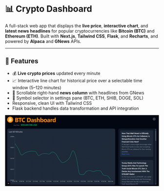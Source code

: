 # 📊 Crypto Dashboard

A full-stack web app that displays the **live price**, **interactive chart**, and **latest news headlines** for popular cryptocurrencies like **Bitcoin (BTC)** and **Ethereum (ETH)**. Built with **Next.js**, **Tailwind CSS**, **Flask**, and **Recharts**, and powered by **Alpaca** and **GNews** APIs.

---

## 🔧 Features

- 💰 **Live crypto prices** updated every minute
- 📈 Interactive line chart for historical price over a selectable time window (5–120 minutes)
- 📰 Scrollable right-hand **news column** with headlines from GNews
- 🔄 Symbol selector in settings pane (BTC, ETH, SHIB, DOGE, SOL)
- Responsive, clean UI with Tailwind CSS
- Flask backend handles data transformation and API integration

![Dashboard Screenshot](public/screenshot.png)
